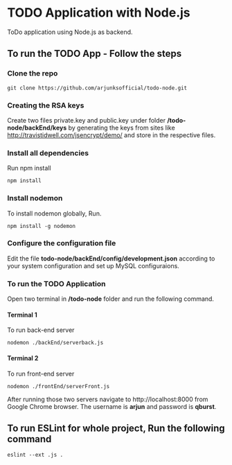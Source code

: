 # TODO Application with Node.js 

ToDo application using Node.js as backend.

## To run the TODO App - Follow the steps

### Clone the repo

```
git clone https://github.com/arjunksofficial/todo-node.git
```

### Creating the RSA keys

Create two files private.key and public.key under folder **__/todo-node/backEnd/keys__** by generating the keys from sites like http://travistidwell.com/jsencrypt/demo/ and store in the respective files.

### Install all dependencies

Run npm install

```
npm install
```

### Install nodemon

To install nodemon globally, Run.

```
npm install -g nodemon
```

### Configure the configuration file

Edit the file **__todo-node/backEnd/config/development.json__** according to your system configuration and set up MySQL configuraions.

### To run the TODO Application

Open two terminal in **__/todo-node__** folder and run the following command.

#### Terminal 1

To run back-end server

```
nodemon ./backEnd/serverback.js
```

#### Terminal 2

To run front-end server

```
nodemon ./frontEnd/serverFront.js
```

After running those two servers navigate to http://localhost:8000 from Google Chrome browser. The username is **__arjun__** and password is **__qburst__**. 

## To run ESLint for whole project, Run the following command


```
eslint --ext .js .
```
